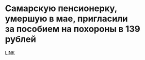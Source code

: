 # Самарскую пенсионерку, умершую в мае, пригласили за пособием на похороны в 139 рублей 



[LINK](https://varlamov.ru/3183670.html)